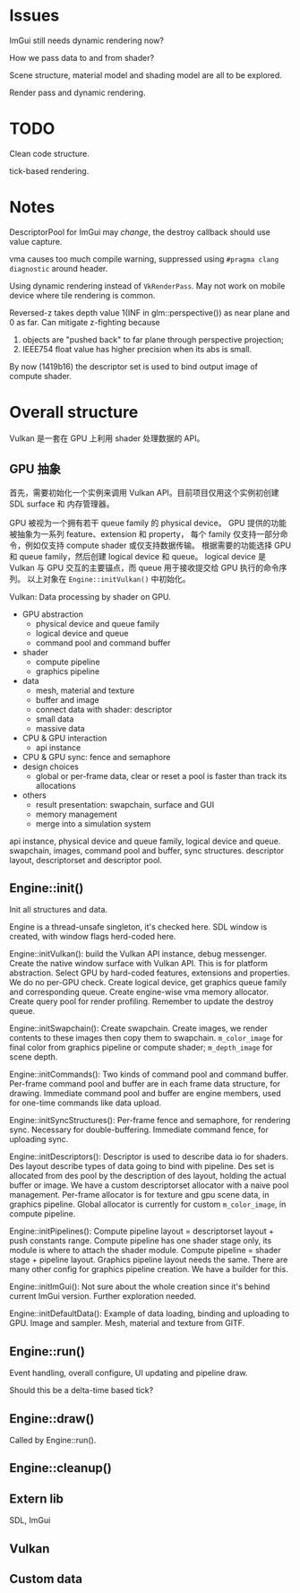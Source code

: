 # Issues

ImGui still needs dynamic rendering now?

How we pass data to and from shader?

Scene structure, material model and shading model are all to be explored.

Render pass and dynamic rendering.

# TODO

Clean code structure.

tick-based rendering.

# Notes

DescriptorPool for ImGui may *change*, the destroy callback should use value capture.

vma causes too much compile warning, suppressed using `#pragma clang diagnostic` around header.

Using dynamic rendering instead of `VkRenderPass`. May not work on mobile device where tile rendering is common.

<!-- TODO Try impl reversed-z: projection mat, depth compare operator, depth attachment clear value. -->
Reversed-z takes depth value 1(INF in glm::perspective()) as near plane and 0 as far.
Can mitigate z-fighting because
1) objects are "pushed back" to far plane through perspective projection;
2) IEEE754 float value has higher precision when its abs is small.

By now (1419b16) the descriptor set is used to bind output image of compute shader.

# Overall structure

Vulkan 是一套在 GPU 上利用 shader 处理数据的 API。

## GPU 抽象

首先，需要初始化一个实例来调用 Vulkan API。目前项目仅用这个实例初创建 SDL surface 和 内存管理器。

GPU 被视为一个拥有若干 queue family 的 physical device。
GPU 提供的功能被抽象为一系列 feature、extension 和 property，
每个 family 仅支持一部分命令，例如仅支持 compute shader 或仅支持数据传输。
根据需要的功能选择 GPU 和 queue family，然后创建 logical device 和 queue。
logical device 是 Vulkan 与 GPU 交互的主要锚点，而 queue 用于接收提交给 GPU 执行的命令序列。
以上对象在 `Engine::initVulkan()` 中初始化。

Vulkan: Data processing by shader on GPU.

- GPU abstraction
  - physical device and queue family
  - logical device and queue
  - command pool and command buffer
- shader
  - compute pipeline
  - graphics pipeline
- data
  - mesh, material and texture
  - buffer and image
  - connect data with shader: descriptor
  - small data
  - massive data
- CPU & GPU interaction
  - api instance
- CPU & GPU sync: fence and semaphore
- design choices
  - global or per-frame data, clear or reset a pool is faster than track its allocations
- others
  - result presentation: swapchain, surface and GUI
  - memory management
  - merge into a simulation system

api instance, physical device and queue family, logical device and queue.
swapchain, images, command pool and buffer, sync structures.
descriptor layout, descriptorset and descriptor pool.

## Engine::init()

Init all structures and data.

Engine is a thread-unsafe singleton, it's checked here.
SDL window is created, with window flags herd-coded here.

Engine::initVulkan():
build the Vulkan API instance, debug messenger.
Create the native window surface with Vulkan API. This is for platform abstraction.
Select GPU by hard-coded features, extensions and properties. We do no per-GPU check.
Create logical device, get graphics queue family and corresponding queue.
Create engine-wise vma memory allocator.
Create query pool for render profiling.
Remember to update the destroy queue.

Engine::initSwapchain():
Create swapchain.
Create images, we render contents to these images then copy them to swapchain.
`m_color_image` for final color from graphics pipeline or compute shader;
`m_depth_image` for scene depth.

Engine::initCommands(): Two kinds of command pool and command buffer.
Per-frame command pool and buffer are in each frame data structure, for drawing.
Immediate command pool and buffer are engine members, used for one-time commands like data upload.

Engine::initSyncStructures():
Per-frame fence and semaphore, for rendering sync. Necessary for double-buffering.
Immediate command fence, for uploading sync.

Engine::initDescriptors():
Descriptor is used to describe data io for shaders.
Des layout describe types of data going to bind with pipeline.
Des set is allocated from des pool by the description of des layout, holding the actual buffer or image.
We have a custom descriptorset allocator with a naive pool management.
Per-frame allocator is for texture and gpu scene data, in graphics pipeline.
Global allocator is currently for custom `m_color_image`, in compute pipeline.

Engine::initPipelines():
Compute pipeline layout = descriptorset layout + push constants range.
Compute pipeline has one shader stage only, its module is where to attach the shader module.
Compute pipeline = shader stage + pipeline layout.
Graphics pipeline layout needs the same.
There are many other config for graphics pipeline creation. We have a builder for this.

Engine::initImGui():
Not sure about the whole creation since it's behind current ImGui version.
Further exploration needed.

Engine::initDefaultData():
Example of data loading, binding and uploading to GPU.
Image and sampler.
Mesh, material and texture from GlTF.

## Engine::run()

Event handling, overall configure, UI updating and pipeline draw.

Should this be a delta-time based tick?

## Engine::draw()

Called by Engine::run().

## Engine::cleanup()

## Extern lib

SDL, ImGui

## Vulkan


## Custom data
